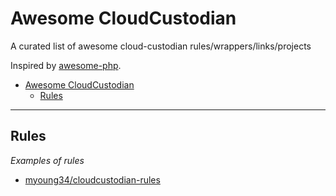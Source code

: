 # Awesome CloudCustodian

A curated list of awesome cloud-custodian rules/wrappers/links/projects

Inspired by [awesome-php](https://github.com/ziadoz/awesome-php).

- [Awesome CloudCustodian](#awesome-cloudcustodian)
    - [Rules](#rules)

---

## Rules

*Examples of rules*

* [myoung34/cloudcustodian-rules](https://github.com/myoung34/cloudcustodian-rules)
